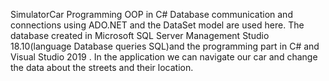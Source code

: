 SimulatorCar
Programming OOP in C#
Database communication and connections using ADO.NET and the DataSet model are used here.
The database created in Microsoft SQL Server Management Studio 18.10(language Database queries SQL)and the programming part in C# and Visual Studio 2019 .
In the application we can navigate our car and change the data about the streets and their location.




